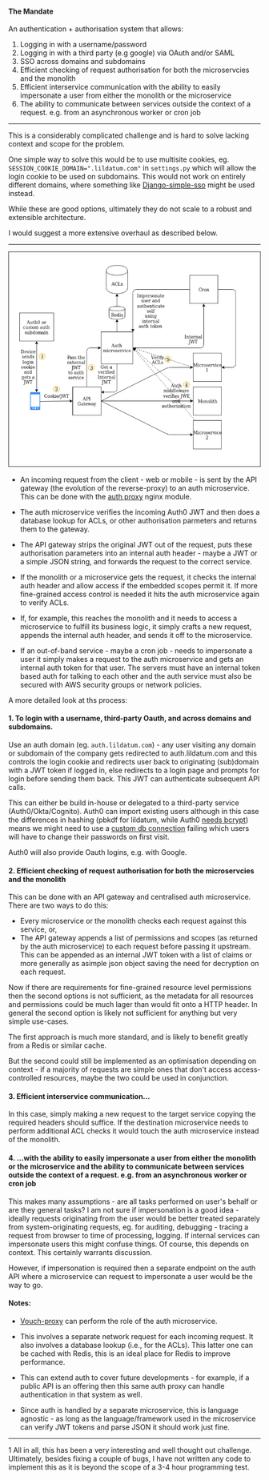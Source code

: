 #### The Mandate
An authentication + authorisation system that allows:

1. Logging in with a username/password
2. Logging in with a third party (e.g google) via OAuth and/or SAML
3. SSO across domains and subdomains
4. Efficient checking of request authorisation for both the microservcies and the monolith
5. Efficient interservice communication with the ability to easily impersonate a user from either the monolith or the microservice
6. The ability to communicate between services outside the context of a request. e.g. from an asynchronous worker or cron job

---

This is a considerably complicated challenge and is hard to solve lacking context and scope for the problem.

One simple way to solve this would be to use multisite cookies, eg.
`SESSION_COOKIE_DOMAIN=".lildatum.com"` in `settings.py` which will allow the login cookie to be used on subdomains. This would not work on entirely different domains, where something like [Django-simple-sso](https://github.com/divio/django-simple-sso) might be used instead.

While these are good options, ultimately they do not scale to a robust and extensible architecture.

I would suggest a more extensive overhaul as described below.

-------

![Architecture](propeller.png)

- An incoming request from the client - web or mobile - is sent by the API gateway (the evolution of the reverse-proxy) to an auth microservice. This can be done with the [auth proxy](https://docs.nginx.com/nginx/admin-guide/security-controls/configuring-subrequest-authentication/) nginx module.

- The auth microservice verifies the incoming Auth0 JWT and then does a database lookup for ACLs, or other authorisation parmeters and returns them to the gateway.

- The API gateway strips the original JWT out of the request, puts these authorisation parameters into an internal auth header - maybe a JWT or a simple JSON string, and forwards the request to the correct service.

- If the monolith or a microservice gets the request, it checks the internal auth header and allow access if the embedded scopes permit it. If more fine-grained access control is needed it hits the auth microservice again to verify ACLs.

- If, for example, this reaches the monolith and it needs to access a microservice to fulfill its business logic, it simply crafts a new request, appends the internal auth header, and sends it off to the microservice.

- If an out-of-band service - maybe a cron job - needs to impersonate a user it simply makes a request to the auth microservice and gets an internal auth token for that user. The servers must have an internal token based auth for talking to each other and the auth service must also be secured with AWS security groups or network policies.

A more detailed look at ths process:

#### 1. To login with a username, third-party Oauth, and across domains and subdomains.

Use an auth domain (eg. `auth.lildatum.com`) - any user visiting any domain or subdomain of the company gets redirected to auth.lildatum.com and this controls the login cookie and redirects user back to originating (sub)domain with a JWT token if logged in, else redirects to a login page and prompts for login before sending them back. This JWT can authenticate subsequent API calls.

This can either be build in-house or delegated to a third-party service (Auth0/Okta/Cognito). Auth0 can import existing users although in this case the differences in hashing (pbkdf for lildatum, while Auth0 [needs bcrypt](https://auth0.com/docs/users/guides/bulk-user-imports)) means we might need to use a [custom db connection](https://auth0.com/docs/connections/database/custom-db/overview-custom-db-connections) failing which users will have to change their passwords on first visit.

Auth0 will also provide Oauth logins, e.g. with Google.


#### 2. Efficient checking of request authorisation for both the microservcies and the monolith

This can be done with an API gateway and centralised auth microservice. There are two ways to do this:
- Every microservice or the monolith checks each request against this service, or,
- The API gateway appends a list of permissions and scopes (as returned by the auth microservice) to each request before passing it upstream. This can be appended as an internal JWT token with a list of claims or more generally as asimple json object saving the need for decryption on each request.

Now if there are requirements for fine-grained resource level permissions then the second options is not sufficient, as the metadata for all resources and permissions could be much lager than would fit onto a HTTP header. In general the second option is likely not sufficient for anything but very simple use-cases.

The first approach is much more standard, and is likely to benefit greatly from a Redis or similar cache.

But the second could still be implemented as an optimisation depending on context - if a majority of requests are simple ones that don't access access-controlled resources, maybe the two could be used in conjunction.

#### 3. Efficient interservice communication...

In this case, simply making a new request to the target service copying the required headers should suffice. If the destination microservice needs to perform additional ACL checks it would touch the auth microservice instead of the monolith.

#### 4. ...with the ability to easily impersonate a user from either the monolith or the microservice and the ability to communicate between services outside the context of a request. e.g. from an asynchronous worker or cron job

This makes many assumptions - are all tasks performed on user's behalf or are they general tasks? I am not sure if impersonation is a good idea - ideally requests originating from the user would be better treated separately from system-originating requests, eg. for auditing, debugging - tracing a request from browser to time of processing, logging. If internal services can impersonate users this might confuse things. Of course, this depends on context. This certainly warrants discussion.

However, if impersonation is required then a separate endpoint on the auth API where a microservice can request to impersonate a user would be the way to go.

#### Notes:

- [Vouch-proxy](https://github.com/vouch/vouch-proxy) can perform the role of the auth microservice.

- This involves a separate network request for each incoming request. It also involves a database lookup (i.e., for the ACLs). This latter one can be cached with Redis, this is an ideal place for Redis to improve performance.

- This can extend auth to cover future developments - for example, if a public API is an offering then this same auth proxy can handle authentication in that system as well.

- Since auth is handled by a separate microservice, this is language agnostic - as long as the language/framework used in the microservice can verify JWT tokens and parse JSON it should work just fine.

----
1
All in all, this has been a very interesting and well thought out challenge. Ultimately, besides fixing a couple of bugs, I have not written any code to implement this as it is beyond the scope of a 3-4 hour programming test.